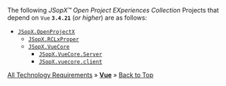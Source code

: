 ﻿
The following _JSopX™ Open Project EXperiences Collection_ Projects that depend on `Vue` **`3.4.21`** (_or higher_) are as follows:

- [`JSopX.OpenProjectX`](https://github.com/JasonSilvestri/JSopX.BridgeTooFar/blob/master/JSopX.BridgeTooFar/Docs/jsopx.OpenProjectX/Master/p1/v1/README.md)
  - [`JSopX.RCLxProper`](https://github.com/JasonSilvestri/JSopX.BridgeTooFar/blob/master/JSopX.BridgeTooFar/Docs/jsopx.RCLxProper/Master/p1/v1/README.md)
  - [`JSopX.VueCore`](https://github.com/JasonSilvestri/JSopX.BridgeTooFar/blob/master/JSopX.BridgeTooFar/Docs/jsopx.VueCore/Master/p1/v1/README.md)
    - [`JSopX.VueCore.Server`](https://github.com/JasonSilvestri/JSopX.BridgeTooFar/blob/master/JSopX.BridgeTooFar/Docs/jsopx.VueCore/Master/p1/v1/README.md)
    - [`JSopX.vuecore.client`](https://github.com/JasonSilvestri/JSopX.BridgeTooFar/blob/master/JSopX.BridgeTooFar/Docs/jsopx.VueCore/Master/p1/v1/README.md)


[All Technology Requirements](https://github.com/JasonSilvestri/JSopX.BridgeTooFar/blob/master/JSopX.BridgeTooFar/Docs/JSopX/Master/Technologies.md)  »  [**Vue**](#Vue)  »  [Back to Top](#table-of-contents)
